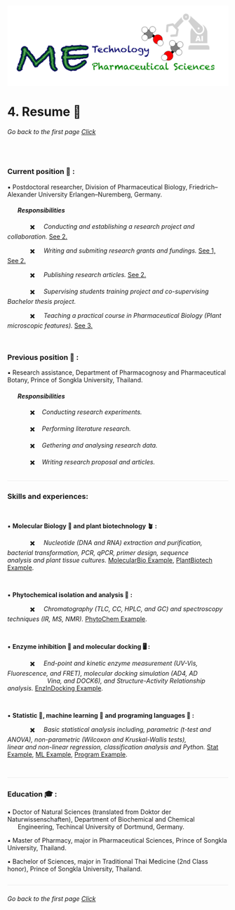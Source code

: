 ![](../images/cv-header.png)


# 4. Resume :memo:


###### Go back to the first page [Click](../README.md)

&nbsp;


### Current position 🚩 :


▪️ Postdoctoral researcher, Division of Pharmaceutical Biology, Friedrich–Alexander University Erlangen–Nuremberg, Germany.


#### &nbsp;&nbsp;&nbsp;&nbsp;&nbsp;&nbsp;  *Responsibilities*


&nbsp;&nbsp;&nbsp;&nbsp;&nbsp;&nbsp;&nbsp;&nbsp;&nbsp;&nbsp;&nbsp;&nbsp; ✖️ &nbsp;&nbsp;&nbsp; *Conducting and establishing a research project and collaboration.* [See 2.](./0_page_under_construction.md)

&nbsp;&nbsp;&nbsp;&nbsp;&nbsp;&nbsp;&nbsp;&nbsp;&nbsp;&nbsp;&nbsp;&nbsp; ✖️ &nbsp;&nbsp;&nbsp; *Writing and submiting research grants and fundings.* [See 1,](/0_page_under_construction.md) [See 2.](../pages/0_page_under_construction.md)

&nbsp;&nbsp;&nbsp;&nbsp;&nbsp;&nbsp;&nbsp;&nbsp;&nbsp;&nbsp;&nbsp;&nbsp; ✖️ &nbsp;&nbsp;&nbsp; *Publishing research articles.* [See 2.](../0_page_under_construction.md)

&nbsp;&nbsp;&nbsp;&nbsp;&nbsp;&nbsp;&nbsp;&nbsp;&nbsp;&nbsp;&nbsp;&nbsp; ✖️ &nbsp;&nbsp;&nbsp; *Supervising students training project and co-supervising Bachelor thesis project.*

&nbsp;&nbsp;&nbsp;&nbsp;&nbsp;&nbsp;&nbsp;&nbsp;&nbsp;&nbsp;&nbsp;&nbsp; ✖️ &nbsp;&nbsp;&nbsp; *Teaching a practical course in Pharmaceutical Biology (Plant microscopic features).* [See 3.](../0_page_under_construction.md)

&nbsp;


### Previous position 📂 :


▪️ Research assistance, Department of Pharmacognosy and Pharmaceutical Botany, Prince of Songkla University, Thailand.


#### &nbsp;&nbsp;&nbsp;&nbsp;&nbsp;&nbsp;  *Responsibilities*


&nbsp;&nbsp;&nbsp;&nbsp;&nbsp;&nbsp;&nbsp;&nbsp;&nbsp;&nbsp;&nbsp;&nbsp; ✖️ &nbsp;&nbsp;&nbsp;*Conducting research experiments.*

&nbsp;&nbsp;&nbsp;&nbsp;&nbsp;&nbsp;&nbsp;&nbsp;&nbsp;&nbsp;&nbsp;&nbsp; ✖️ &nbsp;&nbsp;&nbsp;*Performing literature research.*

&nbsp;&nbsp;&nbsp;&nbsp;&nbsp;&nbsp;&nbsp;&nbsp;&nbsp;&nbsp;&nbsp;&nbsp; ✖️ &nbsp;&nbsp;&nbsp;*Gethering and analysing research data.*

&nbsp;&nbsp;&nbsp;&nbsp;&nbsp;&nbsp;&nbsp;&nbsp;&nbsp;&nbsp;&nbsp;&nbsp; ✖️ &nbsp;&nbsp;&nbsp;*Writing research proposal and articles.*


![](../images/line04.png)

### Skills and experiences:

&nbsp;

▪️ **Molecular Biology 🧬 and plant biotechnology 🪴 :** 

&nbsp;&nbsp;&nbsp;&nbsp;&nbsp;&nbsp;&nbsp;&nbsp;&nbsp;&nbsp;&nbsp;&nbsp; ✖️ &nbsp;&nbsp;&nbsp; *Nucleotide (DNA and RNA) extraction and purification, bacterial transformation, PCR, qPCR, primer design, sequence*
&nbsp;&nbsp;&nbsp;&nbsp;&nbsp;&nbsp;&nbsp;&nbsp;&nbsp;&nbsp;&nbsp;&nbsp;&nbsp;&nbsp;&nbsp;&nbsp;&nbsp;&nbsp;&nbsp;&nbsp;&nbsp;&nbsp; *analysis and plant tissue cultures.*  [MolecularBio Example](https://www.mdpi.com/2223-7747/11/3/321), [PlantBiotech Example](https://www.mdpi.com/2223-7747/10/8/1493).

&nbsp;

▪️ **Phytochemical isolation and analysis 🧪 :** 

&nbsp;&nbsp;&nbsp;&nbsp;&nbsp;&nbsp;&nbsp;&nbsp;&nbsp;&nbsp;&nbsp;&nbsp; ✖️ &nbsp;&nbsp;&nbsp; *Chromatography (TLC, CC, HPLC, and GC) and spectroscopy techniques (IR, MS, NMR).* [PhytoChem Example](https://www.thieme-connect.com/products/ejournals/html/10.1055/s-0039-3399899).

&nbsp;

▪️ **Enzyme inhibition 💊 and molecular docking 🖥️ :**

&nbsp;&nbsp;&nbsp;&nbsp;&nbsp;&nbsp;&nbsp;&nbsp;&nbsp;&nbsp;&nbsp;&nbsp; ✖️ &nbsp;&nbsp;&nbsp; *End-point and kinetic enzyme measurement (UV-Vis, Fluorescence, and FRET), molecular docking simulation (AD4, AD*
&nbsp;&nbsp;&nbsp;&nbsp;&nbsp;&nbsp;&nbsp;&nbsp;&nbsp;&nbsp;&nbsp;&nbsp;&nbsp;&nbsp;&nbsp;&nbsp;&nbsp;&nbsp;&nbsp;&nbsp;&nbsp;&nbsp; *Vina, and DOCK6), and Structure-Activity Relationship analysis.* [EnzInDocking Example](https://www.thieme-connect.com/products/ejournals/abstract/10.1055/a-1581-3707).

&nbsp;

▪️ **Statistic 🔢, machine learning 🤖 and programing languages 🐍 :**

&nbsp;&nbsp;&nbsp;&nbsp;&nbsp;&nbsp;&nbsp;&nbsp;&nbsp;&nbsp;&nbsp;&nbsp; ✖️ &nbsp;&nbsp;&nbsp; *Basic statistical analysis including, parametric (t-test and ANOVA), non-parametric (Wilcoxon and Kruskal-Wallis tests),* 
&nbsp;&nbsp;&nbsp;&nbsp;&nbsp;&nbsp;&nbsp;&nbsp;&nbsp;&nbsp;&nbsp;&nbsp;&nbsp;&nbsp;&nbsp;&nbsp;&nbsp;&nbsp;&nbsp;&nbsp;&nbsp;&nbsp; *linear and non-linear regression, classification analysis and Python.* [Stat Example](https://www.mdpi.com/2304-8158/13/1/55), [ML Example](https://zenodo.org/records/13378561), [Program Example](https://github.com/ThanetPi/pyTecanEx).

&nbsp;&nbsp;
![](../images/line04.png)

### Education 🎓 :

▪️ Doctor of Natural Sciences (translated from Doktor der Naturwissenschaften), Department of Biochemical and Chemical 
&nbsp;&nbsp;&nbsp;&nbsp;&nbsp;&nbsp;Engineering, Techincal University of Dortmund, Germany.


▪️ Master of Pharmacy, major in Pharmaceutical Sciences, Prince of Songkla University, Thailand.


▪️ Bachelor of Sciences, major in Traditional Thai Medicine (2nd Class honor), Prince of Songkla University, Thailand.


![](../images/line04.png)


###### Go back to the first page [Click](../README.md)
